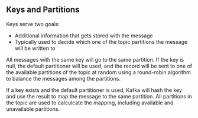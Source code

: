 ## Keys and Partitions

Keys serve two goals:

- Additional information that gets stored with the message
- Typically used to decide which one of the topic partitions the message will be written to

All messages with the same key will go to the same partition. If the key is null, the default partitioner will be used, and the record will be sent to one of the available partitions of the topic at random using a round-robin algorithm to balance the messages among the partitions.

If a key exists and the default partitioner is used, Kafka will hash the key and use the result to map the message to the same partition. All partitions in the topic are used to calculcate the mapping, including available and unavailable partitions.
